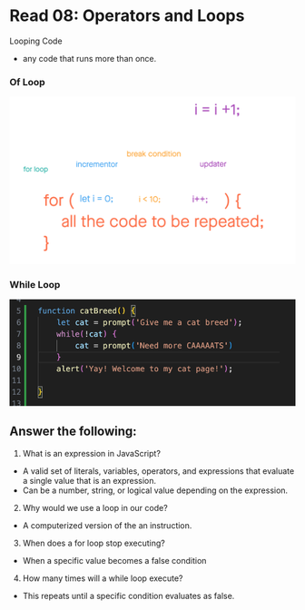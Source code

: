 # Read 08: Operators and Loops

Looping Code
- any code that runs more than once.

### Of Loop
![Of Loop](of-loop.png)

### While Loop
![While Loop](while-loop.png)

## Answer the following:

1. What is an expression in JavaScript?

- A valid set of literals, variables, operators, and expressions that evaluate a single value that is an expression.
- Can be a number, string, or logical value depending on the expression.

2. Why would we use a loop in our code?

- A computerized version of the an instruction.

3. When does a for loop stop executing?

- When a specific value becomes a false condition

4. How many times will a while loop execute?

- This repeats until a specific condition evaluates as false.